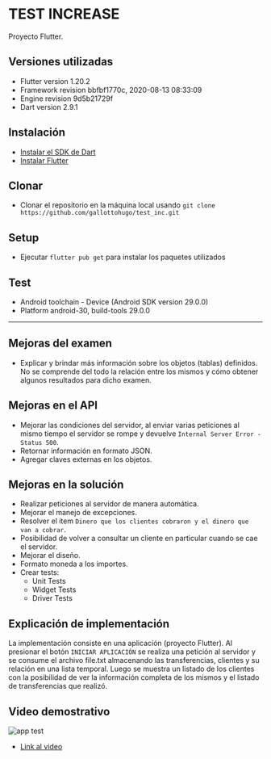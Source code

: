 # TEST INCREASE

Proyecto Flutter.

## Versiones utilizadas
- Flutter version 1.20.2
- Framework revision bbfbf1770c, 2020-08-13 08:33:09
- Engine revision 9d5b21729f
- Dart version 2.9.1

## Instalación
- [Instalar el SDK de Dart](https://dart.dev/get-dart)
- [Instalar Flutter](https://flutter.dev/docs/get-started/install)

## Clonar
- Clonar el repositorio en la máquina local usando `git clone https://github.com/gallottohugo/test_inc.git`

## Setup
- Ejecutar `flutter pub get` para instalar los paquetes utilizados

## Test
- Android toolchain - Device (Android SDK version 29.0.0)
- Platform android-30, build-tools 29.0.0

---

## Mejoras del examen
- Explicar y brindar más información sobre los objetos (tablas) definidos. No se comprende del todo la relación entre los mismos y cómo obtener algunos resultados para dicho examen.

## Mejoras en el API
- Mejorar las condiciones del servidor, al enviar varias peticiones al mismo tiempo el servidor se rompe y devuelve `Internal Server Error - Status 500`.
- Retornar información en formato JSON.
- Agregar claves externas en los objetos.

## Mejoras en la solución
- Realizar peticiones al servidor de manera automática.
- Mejorar el manejo de excepciones.
- Resolver el item `Dinero que los clientes cobraron y el dinero que van a cobrar`.
- Posibilidad de volver a consultar un cliente en particular cuando se cae el servidor.
- Mejorar el diseño.
- Formato moneda a los importes.
- Crear tests:
  - Unit Tests
  - Widget Tests
  - Driver Tests

## Explicación de implementación
La implementación consiste en una aplicacíón (proyecto Flutter).
Al presionar el botón `INICIAR APLICACIÓN` se realiza una petición al servidor y se consume el archivo file.txt almacenando las transferencias, clientes y su relación en una lista temporal.
Luego se muestra un listado de los clientes con la posibilidad de ver la información completa de los mismos y el listado de transferencias que realizó.

## Video demostrativo
![app test](https://img.youtube.com/vi/ujGjZVrvXDo/0.jpg)

- [Link al video](https://www.youtube.com/watch?v=ujGjZVrvXDo)




